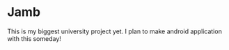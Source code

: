 # Jamb

This is my biggest university project yet. I plan to make android application with this someday!
